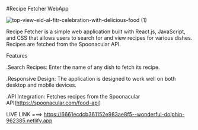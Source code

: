 #Recipe Fetcher WebApp

![top-view-eid-al-fitr-celebration-with-delicious-food (1)](https://github.com/MohitCode07/Recipe-Fetcher/assets/171263215/3d174de5-0d85-480f-9380-d27751e53e9a)



Recipe Fetcher is a simple web application built with React.js, JavaScript, and CSS that allows users to search for and view recipes for various dishes. Recipes are fetched from the Spoonacular API.

Features

.Search Recipes: Enter the name of any dish to fetch its recipe.

.Responsive Design: The application is designed to work well on both desktop and mobile devices.

.API Integration: Fetches recipes from the Spoonacular API(https://spoonacular.com/food-api)

LIVE LINK ===>  https://6661ecdcb361152e983ae8f5--wonderful-dolphin-962385.netlify.app
